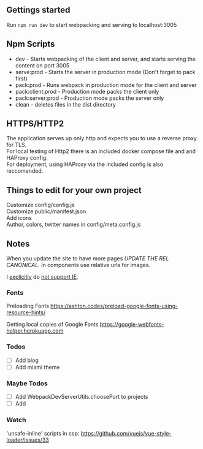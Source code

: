 ## Gettings started
Run ```npm run dev``` to start webpacking and serving to localhost:3005

## Npm Scripts
 - dev - Starts webpacking of the client and server, and starts serving the content on port 3005
 - serve:prod - Starts the server in production mode (Don't forget to pack first)
 - pack:prod - Runs webpack in production mode for the client and server
 - pack:client:prod - Production mode packs the client only
 - pack:server:prod - Production mode packs the server only
 - clean - deletes files in the dist directory

## HTTPS/HTTP2
The application serves up only http and expects you to use a reverse proxy for TLS.  
For local testing of Http2 there is an included docker compose file and and HAProxy config.  
For deployment, using HAProxy via the included config is also reccomended.  

## Things to edit for your own project
Customize config/config.js  
Customize public/manifest.json  
Add icons  
Author, colors, twitter names in config/meta.config.js

## Notes
When you update the site to have more pages *UPDATE THE REL CANONICAL.*
In components use relative urls for images.

<!-- Replace with a blame link after this is pushed -->
I [explicitly](/package.json) do [not support IE](https://css-tricks.com/a-business-case-for-dropping-internet-explorer/). 

### Fonts

Preloading Fonts
https://ashton.codes/preload-google-fonts-using-resource-hints/

Getting local copies of Google Fonts
https://google-webfonts-helper.herokuapp.com

### Todos
- [ ] Add blog
- [ ] Add miami theme

### Maybe Todos
- [ ] Add WebpackDevServerUtils.choosePort to projects
- [ ] Add <base>

### Watch
'unsafe-inline' scripts in csp: 
https://github.com/vuejs/vue-style-loader/issues/33

